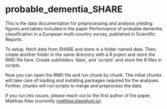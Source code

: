 # probable_dementia_SHARE
This is the data documentation for preprocessing and analysis yielding figures and tables included in the paper Performance of probable dementia classification in a European multi-country survey, published in Scientific Reports.

To setup, fetch data from SHARE and store in a folder named data.
Then, create another folder in the same directory with a R poject and store the RMD file here. Create subfolders 'data', and 'scripts' and store the R files in scripts.

Now you can open the RMD file and run chunk by chunk. The initial chunks will take care of loading and installing packages required for the analyses. 
Further, chunks will run scripts to merge and preprocess the data.

If you run into issues, please reach out to the first author of the paper, Matthias Klee (currently matthias.klee@uni.lu).

